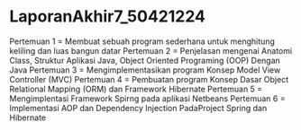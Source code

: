 # LaporanAkhir7_50421224
Pertemuan 1 = Membuat sebuah program sederhana untuk menghitung keliling dan luas bangun datar
Pertemuan 2 = Penjelasan mengenai Anatomi Class, Struktur Aplikasi Java, Object Oriented Programing (OOP) Dengan Java
Pertemuan 3 = Mengimplementasikan program Konsep Model View Controller (MVC) 
Pertemuan 4 = Pembuatan program Konsep Dasar Object Relational Mapping (ORM) dan Framework Hibernate
Pertemuan 5 = Mengimplentasi Framework Spirng pada aplikasi Netbeans
Pertemuan 6 = Implementasi AOP dan Dependency Injection PadaProject Spring dan Hibernate
